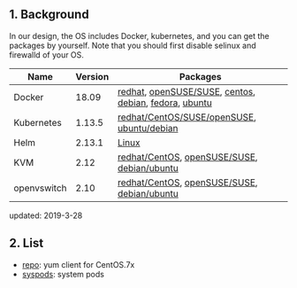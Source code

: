## 1. Background

In our design, the OS includes Docker, kubernetes, and you can get the packages by yourself.
Note that you should first disable selinux and firewalld of your OS.

| Name       | Version |  Packages  |   
| ------     | ------  | ------ |
| Docker     | 18.09   | [redhat](https://docs.docker.com/install/linux/docker-ee/rhel/), [openSUSE/SUSE](https://docs.docker.com/install/linux/docker-ee/suse/), [centos](https://docs.docker.com/install/linux/docker-ce/centos/), [debian](https://docs.docker.com/install/linux/docker-ce/debian/), [fedora](https://docs.docker.com/install/linux/docker-ce/fedora/), [ubuntu](https://docs.docker.com/install/linux/docker-ce/ubuntu/) |
| Kubernetes | 1.13.5  | [redhat/CentOS/SUSE/openSUSE](https://github.com/kubesys/kube-os/releases/download/1.5/kube-tools-v1.13.5-cloudplus.1903.x86_64.rpm), [ubuntu/debian](https://github.com/kubesys/kube-os/releases/download/1.1/kube-tools-v1.13.5-cloudplus.1903.amd64.deb) |
| Helm        | 2.13.1   | [Linux](https://storage.googleapis.com/kubernetes-helm/helm-v2.13.1-linux-amd64.tar.gz) |
| KVM        | 2.12   | [redhat/CentOS](https://docs.openstack.org/install-guide/environment-packages-rdo.html), [openSUSE/SUSE](https://docs.openstack.org/install-guide/environment-packages-obs.html), [debian/ubuntu](https://docs.openstack.org/install-guide/environment-packages-ubuntu.html) |
| openvswitch| 2.10   | [redhat/CentOS](http://docs.openvswitch.org/en/latest/intro/install/distributions/#red-hat), [openSUSE/SUSE](http://docs.openvswitch.org/en/latest/intro/install/distributions/#opensuse), [debian/ubuntu](http://docs.openvswitch.org/en/latest/intro/install/distributions/#debian) |

updated: 2019-3-28


## 2. List

- [repo](repo): yum client for CentOS.7x
- [syspods](syspods): system pods 
